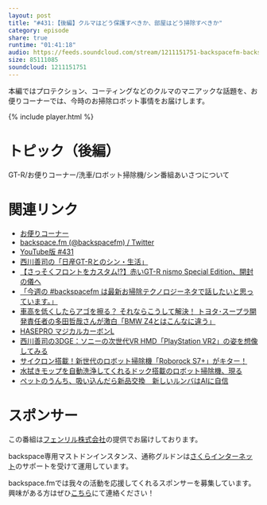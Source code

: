 ```yaml
---
layout: post
title: "#431:【後編】クルマはどう保護すべきか、部屋はどう掃除すべきか"
category: episode
share: true
runtime: "01:41:18"
audio: https://feeds.soundcloud.com/stream/1211151751-backspacefm-backspacefm-431-2.mp3
size: 85111085
soundcloud: 1211151751
---
```


本編ではプロテクション、コーティングなどのクルマのマニアックな話題を、お便りコーナーでは、今時のお掃除ロボット事情をお届けします。

{% include player.html %}

# トピック（後編）
GT-R/お便りコーナー/洗車/ロボット掃除機/シン番組あいさつについて

# 関連リンク
* [お便りコーナー](https://forms.gle/qmLFRXFMjn7cZPpJ8)
* [backspace.fm (@backspacefm) / Twitter](https://twitter.com/backspacefm)
* [YouTube版 #431](https://note.com/backspacefm/n/n8f6a7536e76a)
* [西川善司の「日産GT-Rとのシン・生活」](https://www.itmedia.co.jp/news/series/26367/)
* [【さっそくフロントをカスタム!?】赤いGT-R nismo Special Edition、開封の儀へ](https://www.youtube.com/watch?v=obPKUhhSMAM)
* [「今週の #backspacefm は最新お掃除テクノロジーネタで話したいと思っています。」](https://twitter.com/backspacefm/status/1488758938946334721)
* [車高を低くしたらアゴを擦る？ それならこうして解決！ トヨタ･スープラ開発責任者の多田哲哉さんが激白「BMW Z4とはこんなに違う」](https://car.motor-fan.jp/article/10009844?utm_source=pocket_mylist)
* [HASEPRO マジカルカーボンL](https://www.amazon.co.jp/gp/product/B004Y2SHOQ?ie=UTF8&utm_source=pocket_mylist&th=1&linkCode=sl1&tag=driftking-22&linkId=c483f5a4592dccb0d6dd075a8d29d897&language=ja_JP&ref_=as_li_ss_tl)
* [西川善司の3DGE：ソニーの次世代VR HMD「PlayStation VR2」の姿を想像してみる](https://www.4gamer.net/games/612/G061274/20220201018/)
* [サイクロン搭載！新世代のロボット掃除機「Roborock S7+」がキター！](https://www.youtube.com/watch?v=mFZdnmsRWH4)
* [水拭きモップを自動洗浄してくれるドック搭載のロボット掃除機、現る](https://www.gizmodo.jp/2022/01/roborock-s7-maxv-ultra.html)
* [ペットのうんち、吸い込んだら新品交換　新しいルンバはAIに自信](https://www.itmedia.co.jp/news/articles/2202/02/news079.html)


# スポンサー
この番組は[フェンリル株式会社](https://www.fenrir-inc.com/jp/)の提供でお届けしております。

backspace専用マストドンインスタンス、通称グルドンは[さくらインターネット](https://www.sakura.ad.jp/)のサポートを受けて運用しています。

backspace.fmでは我々の活動を応援してくれるスポンサーを募集しています。興味がある方はぜひ[こちら](mailto:drikin+backspacefm@gmail.com)にて連絡ください！
